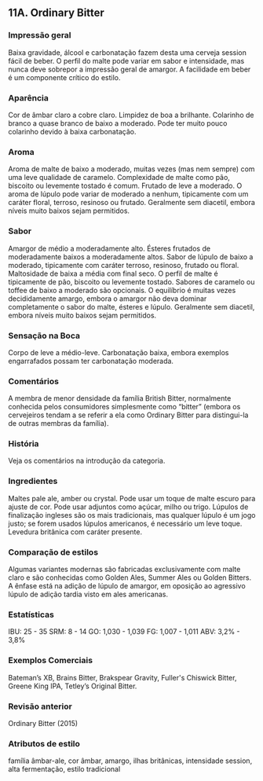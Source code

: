 ## 11A. Ordinary Bitter

### Impressão geral

Baixa gravidade, álcool e carbonatação fazem desta uma cerveja session fácil de beber. O perfil do malte pode variar em sabor e intensidade, mas nunca deve sobrepor a impressão geral de amargor. A facilidade em beber é um componente crítico do estilo.

### Aparência

Cor de âmbar claro a cobre claro. Limpidez de boa a brilhante. Colarinho de branco a quase branco de baixo a moderado. Pode ter muito pouco colarinho devido à baixa carbonatação.

### Aroma

Aroma de malte de baixo a moderado, muitas vezes (mas nem sempre) com uma leve qualidade de caramelo. Complexidade de malte como pão, biscoito ou levemente tostado é comum. Frutado de leve a moderado. O aroma de lúpulo pode variar de moderado a nenhum, tipicamente com um caráter floral, terroso, resinoso ou frutado. Geralmente sem diacetil, embora níveis muito baixos sejam permitidos.

### Sabor

Amargor de médio a moderadamente alto. Ésteres frutados de moderadamente baixos a moderadamente altos. Sabor de lúpulo de baixo a moderado, tipicamente com caráter terroso, resinoso, frutado ou floral. Maltosidade de baixa a média com final seco. O perfil de malte é tipicamente de pão, biscoito ou levemente tostado. Sabores de caramelo ou toffee de baixo a moderado são opcionais. O equilíbrio é muitas vezes decididamente amargo, embora o amargor não deva dominar completamente o sabor do malte, ésteres e lúpulo. Geralmente sem diacetil, embora níveis muito baixos sejam permitidos.

### Sensação na Boca

Corpo de leve a médio-leve. Carbonatação baixa, embora exemplos engarrafados possam ter carbonatação moderada.

### Comentários

A membra de menor densidade da família British Bitter, normalmente conhecida pelos consumidores simplesmente como “bitter” (embora os cervejeiros tendam a se referir a ela como Ordinary Bitter para distingui-la de outras membras da família).

### História

Veja os comentários na introdução da categoria.

### Ingredientes

Maltes pale ale, amber ou crystal. Pode usar um toque de malte escuro para ajuste de cor. Pode usar adjuntos como açúcar, milho ou trigo. Lúpulos de finalização ingleses são os mais tradicionais, mas qualquer lúpulo é um jogo justo; se forem usados lúpulos americanos, é necessário um leve toque. Levedura britânica com caráter presente.

### Comparação de estilos

Algumas variantes modernas são fabricadas exclusivamente com malte claro e são conhecidas como Golden Ales, Summer Ales ou Golden Bitters. A ênfase está na adição de lúpulo de amargor, em oposição ao agressivo lúpulo de adição tardia visto em ales americanas.

### Estatísticas

IBU: 25 - 35
SRM: 8 - 14
GO: 1,030 - 1,039
FG: 1,007 - 1,011
ABV: 3,2% - 3,8%

### Exemplos Comerciais

Bateman’s XB, Brains Bitter, Brakspear Gravity, Fuller's Chiswick Bitter, Greene King IPA, Tetley’s Original Bitter.

### Revisão anterior

Ordinary Bitter (2015)

### Atributos de estilo

família âmbar-ale, cor âmbar, amargo, ilhas britânicas, intensidade session, alta fermentação, estilo tradicional